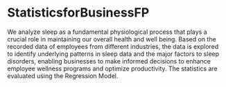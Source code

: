 # StatisticsforBusinessFP
We analyze sleep as a fundamental physiological process that plays a crucial role in maintaining our overall health and well being. Based on the recorded data of employees from different industries, the data is explored to identify underlying patterns in sleep data and the major factors to sleep disorders, enabling businesses to make informed decisions to enhance employee wellness programs and optimize productivity. The statistics are evaluated using the Regression Model. 

